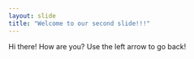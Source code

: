 ```yaml
---
layout: slide
title: "Welcome to our second slide!!!"
---
```

Hi there! How are you?
Use the left arrow to go back!